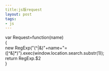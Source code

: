 ```yaml
---
title:js版request
layout: post
tags:
- js
---
```

<div> var Request=function(name)<br/>{<br/>    new RegExp("(^|&amp;)"+name+"=([^&amp;]*)").exec(window.location.search.substr(1));<br/>    return RegExp.$2<br/>} </div>